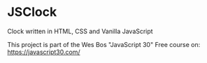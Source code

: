 # JSClock
Clock written in HTML, CSS and Vanilla JavaScript

This project is part of the Wes Bos "JavaScript 30" Free course on: https://javascript30.com/
